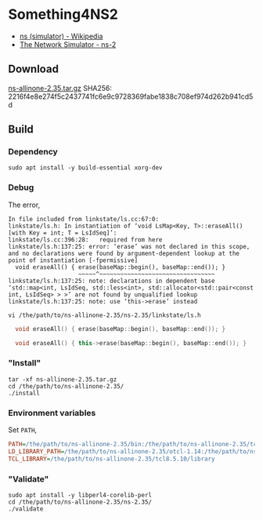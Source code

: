# Something4NS2

- [ns \(simulator\) - Wikipedia](https://en.wikipedia.org/wiki/Ns_(simulator))
- [The Network Simulator - ns-2](https://www.isi.edu/nsnam/ns/)

## Download

[ns-allinone-2.35.tar.gz](http://sourceforge.net/projects/nsnam/files/allinone/ns-allinone-2.35/ns-allinone-2.35.tar.gz/download) SHA256: 2216f4e8e274f5c2437741fc6e9c9728369fabe1838c708ef974d262b941cd5d

## Build

### Dependency

```shell
sudo apt install -y build-essential xorg-dev
```

### Debug

The error,

```
In file included from linkstate/ls.cc:67:0:
linkstate/ls.h: In instantiation of ‘void LsMap<Key, T>::eraseAll() [with Key = int; T = LsIdSeq]’:
linkstate/ls.cc:396:28:   required from here
linkstate/ls.h:137:25: error: ‘erase’ was not declared in this scope, and no declarations were found by argument-dependent lookup at the point of instantiation [-fpermissive]
  void eraseAll() { erase(baseMap::begin(), baseMap::end()); }
                    ~~~~~^~~~~~~~~~~~~~~~~~~~~~~~~~~~~~~~~~
linkstate/ls.h:137:25: note: declarations in dependent base ‘std::map<int, LsIdSeq, std::less<int>, std::allocator<std::pair<const int, LsIdSeq> > >’ are not found by unqualified lookup
linkstate/ls.h:137:25: note: use ‘this->erase’ instead
```

```shell
vi /the/path/to/ns-allinone-2.35/ns-2.35/linkstate/ls.h
```

```CPP
  void eraseAll() { erase(baseMap::begin(), baseMap::end()); }
```

```CPP
  void eraseAll() { this->erase(baseMap::begin(), baseMap::end()); }
```

### "Install"

```shell
tar -xf ns-allinone-2.35.tar.gz
cd /the/path/to/ns-allinone-2.35/
./install
```

### Environment variables

Set ```PATH```,

```ini
PATH=/the/path/to/ns-allinone-2.35/bin:/the/path/to/ns-allinone-2.35/tcl8.5.10/unix:/the/path/to/ns-allinone-2.35/tk8.5.10/unix:$PATH
LD_LIBRARY_PATH=/the/path/to/ns-allinone-2.35/otcl-1.14:/the/path/to/ns-allinone-2.35/lib
TCL_LIBRARY=/the/path/to/ns-allinone-2.35/tcl8.5.10/library
```

### "Validate"

```shell
sudo apt install -y libperl4-corelib-perl
cd /the/path/to/ns-allinone-2.35/ns-2.35/
./validate
```
